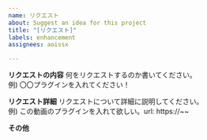 ```yaml
---
name: リクエスト
about: Suggest an idea for this project
title: "[リクエスト]"
labels: enhancement
assignees: aoissx

---
```


**リクエストの内容**
何をリクエストするのか書いてください。  
例) 〇〇プラグインを入れてください！  

**リクエスト詳細**
リクエストについて詳細に説明してください。  
例) この動画のプラグインを入れて欲しい。url: https://~~

**その他**
